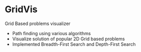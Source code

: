 # GridVis
Grid Based problems visualizer

* Path finding using various algorithms
* Visualize solution of popular 2D Grid based problems
* Implemented Breadth-First Search and Depth-First Search
